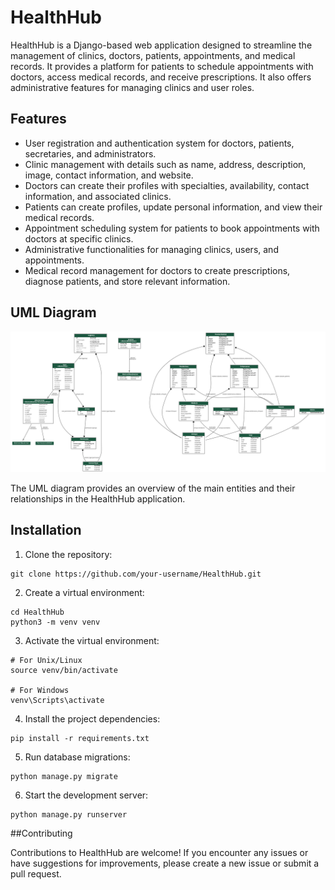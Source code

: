 # HealthHub

HealthHub is a Django-based web application designed to streamline the management of clinics, doctors, patients, appointments, and medical records. It provides a platform for patients to schedule appointments with doctors, access medical records, and receive prescriptions. It also offers administrative features for managing clinics and user roles.

## Features

- User registration and authentication system for doctors, patients, secretaries, and administrators.
- Clinic management with details such as name, address, description, image, contact information, and website.
- Doctors can create their profiles with specialties, availability, contact information, and associated clinics.
- Patients can create profiles, update personal information, and view their medical records.
- Appointment scheduling system for patients to book appointments with doctors at specific clinics.
- Administrative functionalities for managing clinics, users, and appointments.
- Medical record management for doctors to create prescriptions, diagnose patients, and store relevant information.


## UML Diagram

![UML Diagram](myapp_models.png)

The UML diagram provides an overview of the main entities and their relationships in the HealthHub application.




## Installation

1. Clone the repository:

```shell
git clone https://github.com/your-username/HealthHub.git
```


2. Create a virtual environment:

```shell
cd HealthHub
python3 -m venv venv
```

3. Activate the virtual environment:

```shell
# For Unix/Linux
source venv/bin/activate

# For Windows
venv\Scripts\activate

```

4. Install the project dependencies:


```shell
pip install -r requirements.txt
```

5. Run database migrations:


```shell
python manage.py migrate
```

6. Start the development server:


```shell
python manage.py runserver
```


##Contributing

Contributions to HealthHub are welcome! If you encounter any issues or have suggestions for improvements, please create a new issue or submit a pull request.
